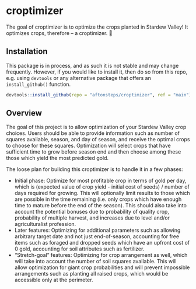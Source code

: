 
<!-- README.md is generated from README.Rmd. Please edit that file -->

# croptimizer

<!-- badges: start -->

<!-- badges: end -->

The goal of croptimizer is to optimize the crops planted in Stardew
Valley\! It optimizes crops, therefore – a croptimizer. 😬

## Installation

This package is in process, and as such it is not stable and may change
frequently. However, if you would like to install it, then do so from
this repo, e.g. using `devtools` or any alternative package that offers
an `install_github()` function.

``` r
devtools::install_github(repo = "aftonsteps/croptimizer", ref = "main")
```

## Overview

The goal of this project is to allow optimization of your Stardew Valley
crop choices. Users should be able to provide information such as number
of squares available, season, and day of season, and receive the optimal
crops to choose for these squares. Optimization will select crops that
have sufficient time to grow before season end and then choose among
these those which yield the most predicted gold.

The loose plan for building this croptimizer is to handle it in a few
phases:

  - Initial phase: Optimize for most profitable crop in terms of gold
    per day, which is (expected value of crop yield - initial cost of
    seeds) / number of days required for growing. This will optionally
    limit results to those which are possible in the time remaining
    (i.e. only crops which have enough time to mature before the end of
    the season). This should also take into account the potential
    bonuses due to probability of quality crop, probability of multiple
    harvest, and increases due to level and/or agriculturalist
    profession.
  - Later features: Optimizing for additional parameters such as
    allowing arbitrary target date and not just end-of-season,
    accounting for free items such as foraged and dropped seeds which
    have an upfront cost of 0 gold, accounting for soil attributes such
    as fertilizer.
  - “Stretch-goal” features: Optimizing for crop arrangement as well,
    which will take into account the number of soil squares available.
    This will allow optimization for giant crop probabilities and will
    prevent impossible arrangements such as planting all raised crops,
    which would be accessible only at the perimeter.

